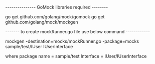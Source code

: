 --------------- GoMock libraries required --------

go get github.com/golang/mock/gomock 
go get github.com/golang/mock/mockgen


------- to create mockRunner.go file use below command ------------

mockgen -destination=mocks/mockRunner.go -package=mocks sample/test/IUser IUserInterface

where package name = sample/test
Interface = IUser/IUserInterface